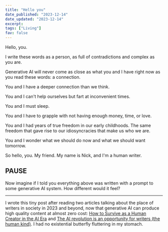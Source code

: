 ```yaml
---
title: "Hello you"
date_published: "2023-12-14"
date_updated: "2023-12-14"
excerpt:
tags: ["Living"]
fav: false
---
```


Hello, you.

I write these words as a person, as full of contradictions and complex as you are.

Generative AI will never come as close as what you and I have right now as you read these words: a connection.

You and I have a deeper connection than we think.

You and I can't help ourselves but fart at inconvenient times.

You and I must sleep.

You and I have to grapple with not having enough money, time, or love.

You and I had years of true freedom in our early childhoods. The same freedom that gave rise to our idiosyncracies that make us who we are.

You and I wonder what we should do now and what we should want tomorrow.

So hello, you. My friend. My name is Nick, and I'm a human writer.

## PAUSE

Now imagine if I told you everything above was written with a prompt to some generative AI system. How different would it feel?

---

I wrote this tiny post after reading two articles talking about the place of writers in society in 2023 and beyond, now that generative AI can produce high quality content at almost zero cost: [How to Survive as a Human Creator in the AI Era](https://thealgorithmicbridge.substack.com/p/how-to-survive-as-a-human-creator) and [The AI revolution is an opportunity for writers (the human kind)](https://on.substack.com/p/the-ai-revolution-is-an-opportunity). I had no existential butterfly fluttering in my stomach.
